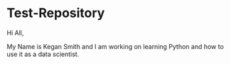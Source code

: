 # Test-Repository
Hi All,

My Name is Kegan Smith and I am working on learning Python and how to use it as a data scientist. 

